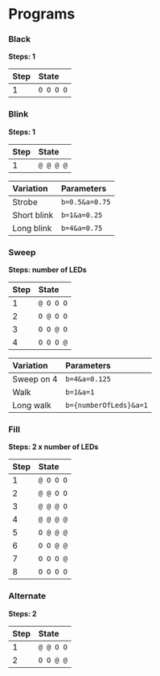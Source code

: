 # Programs

### Black

**Steps: 1**

| Step | State     |
| :--- | :-------- |
| 1    | `O O O O` |

### Blink

**Steps: 1**

| Step | State     |
| :--- | :-------- |
| 1    | `@ @ @ @` |

| Variation   | Parameters     |
| :---------- | :------------- |
| Strobe      | `b=0.5&a=0.75` |
| Short blink | `b=1&a=0.25`   |
| Long blink  | `b=4&a=0.75`   |

### Sweep

**Steps: number of LEDs**

| Step | State     |
| :--- | :-------- |
| 1    | `@ O O O` |
| 2    | `O @ O O` |
| 3    | `O O @ O` |
| 4    | `O O O @` |

| Variation  | Parameters             |
| :--------- | :--------------------- |
| Sweep on 4 | `b=4&a=0.125`          |
| Walk       | `b=1&a=1`              |
| Long walk  | `b={numberOfLeds}&a=1` |

### Fill

**Steps: 2 x  number of LEDs**

| Step | State     |
| :--- | :-------- |
| 1    | `@ O O O` |
| 2    | `@ @ O O` |
| 3    | `@ @ @ O` |
| 4    | `@ @ @ @` |
| 5    | `O @ @ @` |
| 6    | `O O @ @` |
| 7    | `O O O @` |
| 8    | `O O O O` |

### Alternate

**Steps: 2**

| Step | State     |
| :--- | :-------- |
| 1    | `@ @ O O` |
| 2    | `O O @ @` |
